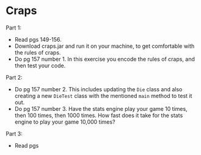 # Craps
Part 1:
- Read pgs 149-156.
- Download craps.jar and run it on your machine, to get comfortable with the rules of craps.
- Do pg 157 number 1. In this exercise you encode the rules of craps, and then test your code.

Part 2:
- Do pg 157 number 2. This includes updating the `Die` class and also creating a new `DieTest` class with the mentioned `main` method to test it out.
- Do pg 157 number 3. Have the stats engine play your game 10 times, then 100 times, then 1000 times. How fast does it take for the stats engine to play your game 10,000 times?

Part 3:
- Read pgs

